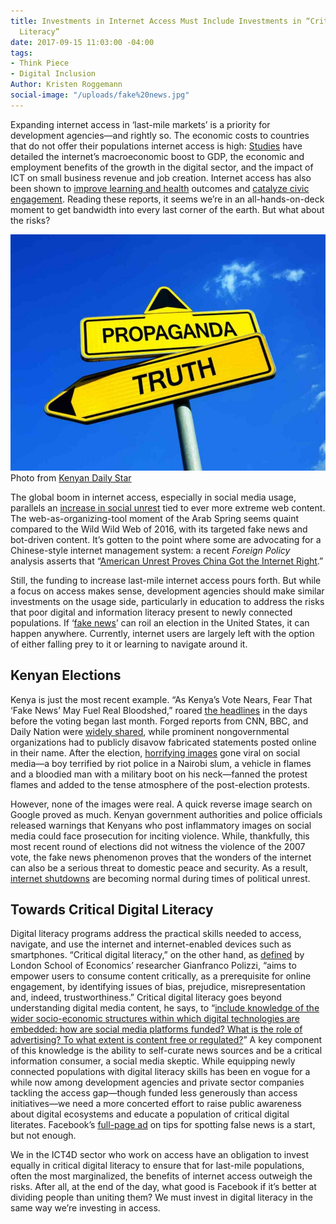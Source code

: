 ```yaml
---
title: Investments in Internet Access Must Include Investments in “Critical Digital
  Literacy”
date: 2017-09-15 11:03:00 -04:00
tags:
- Think Piece
- Digital Inclusion
Author: Kristen Roggemann
social-image: "/uploads/fake%20news.jpg"
---
```


Expanding internet access in ‘last-mile markets’ is a priority for development agencies—and rightly so. The economic costs to countries that do not offer their populations internet access is high: [Studies](https://www.canback.com/files/2014_Offline_and_falling_behind_Barriers_to_Internet_adoption.pdf) have detailed the internet’s macroeconomic boost to GDP, the economic and employment benefits of the growth in the digital sector, and the impact of ICT on small business revenue and job creation. Internet access has also been shown to [improve learning and health](http://www.worldbank.org/en/publication/wdr2016) outcomes and [catalyze civic engagement](https://www2.deloitte.com/content/dam/Deloitte/ie/Documents/TechnologyMediaCommunications/2014_uk_tmt_value_of_connectivity_deloitte_ireland.pdf). Reading these reports, it seems we’re in an all-hands-on-deck moment to get bandwidth into every last corner of the earth. But what about the risks?

<!--more-->

![fake news.jpg](/uploads/fake%20news.jpg)Photo from [Kenyan Daily Star](https://www.the-star.co.ke/news/2017/02/28/africa-has-long-history-of-fake-news-after-years-of-living-with-non_c1515160)

The global boom in internet access, especially in social media usage, parallels an [increase in social unrest](http://knowledge.wharton.upenn.edu/article/how-social-media-leads-to-a-less-stable-world/) tied to ever more extreme web content. The web-as-organizing-tool moment of the Arab Spring seems quaint compared to the Wild Wild Web of 2016, with its targeted fake news and bot-driven content. It’s gotten to the point where some are advocating for a Chinese-style internet management system: a recent *Foreign Policy* analysis asserts that “[American Unrest Proves China Got the Internet Right](http://foreignpolicy.com/2017/03/15/american-unrest-proves-china-got-the-internet-right-beijing-great-firewall-censorship-trump/).”

Still, the funding to increase last-mile internet access pours forth. But while a focus on access makes sense, development agencies should make similar investments on the usage side, particularly in education to address the risks that poor digital and information literacy present to newly connected populations. If ‘[fake news](https://web.stanford.edu/\~gentzkow/research/fakenews.pdf)’ can roil an election in the United States, it can happen anywhere. Currently, internet users are largely left with the option of either falling prey to it or learning to navigate around it.

## **Kenyan Elections**

Kenya is just the most recent example. “As Kenya’s Vote Nears, Fear That ‘Fake News’ May Fuel Real Bloodshed,” roared [the headlines](https://www.nytimes.com/2017/08/06/world/africa/kenya-election-kenyatta-odinga.html?_r=0) in the days before the voting began last month. Forged reports from CNN, BBC, and Daily Nation were [widely shared](https://www.forbes.com/sites/tarunwadhwa/2017/08/14/kenyas-election-proves-fake-news-is-a-serious-threat-to-international-security/#585e91ef491d), while prominent nongovernmental organizations had to publicly disavow fabricated statements posted online in their name. After the election, [horrifying images](http://www.latimes.com/world/africa/la-fg-kenya-election-social-media-20170814-story.html) gone viral on social media—a boy terrified by riot police in a Nairobi slum, a vehicle in flames and a bloodied man with a military boot on his neck—fanned the protest flames and added to the tense atmosphere of the post-election protests.

However, none of the images were real. A quick reverse image search on Google proved as much. Kenyan government authorities and police officials released warnings that Kenyans who post inflammatory images on social media could face prosecution for inciting violence. While, thankfully, this most recent round of elections did not witness the violence of the 2007 vote, the fake news phenomenon proves that the wonders of the internet can also be a serious threat to domestic peace and security. As a result, [internet shutdowns](https://politicalviolenceataglance.org/2016/09/16/internet-shutdowns-during-political-unrest-are-becoming-normal-and-it-should-worry-us/) are becoming normal during times of political unrest.

## **Towards Critical Digital Literacy**

Digital literacy programs address the practical skills needed to access, navigate, and use the internet and internet-enabled devices such as smartphones. “Critical digital literacy,” on the other hand, as [defined](http://blogs.lse.ac.uk/mediapolicyproject/2017/05/22/tackling-fake-news-towards-a-new-approach-to-digital-literacy/) by London School of Economics’ researcher Gianfranco Polizzi, “aims to empower users to consume content critically, as a prerequisite for online engagement, by identifying issues of bias, prejudice, misrepresentation and, indeed, trustworthiness.” Critical digital literacy goes beyond understanding digital media content, he says, to “[include knowledge of the wider socio-economic structures within which digital technologies are embedded: how are social media platforms funded? What is the role of advertising? To what extent is content free or regulated?](http://blogs.lse.ac.uk/mediapolicyproject/2017/05/22/tackling-fake-news-towards-a-new-approach-to-digital-literacy/)” A key component of this knowledge is the ability to self-curate news sources and be a critical information consumer, a social media skeptic. While equipping newly connected populations with digital literacy skills has been en vogue for a while now among development agencies and private sector companies tackling the access gap—though funded less generously than access initiatives—we need a more concerted effort to raise public awareness about digital ecosystems and educate a population of critical digital literates. Facebook’s [full-page ad](http://www.cnn.com/2017/08/03/africa/kenya-election-facebook-fake-news-strategy/index.html) on tips for spotting false news is a start, but not enough.

We in the ICT4D sector who work on access have an obligation to invest equally in critical digital literacy to ensure that for last-mile populations, often the most marginalized, the benefits of internet access outweigh the risks. After all, at the end of the day, what good is Facebook if it’s better at dividing people than uniting them? We must invest in digital literacy in the same way we’re investing in access.